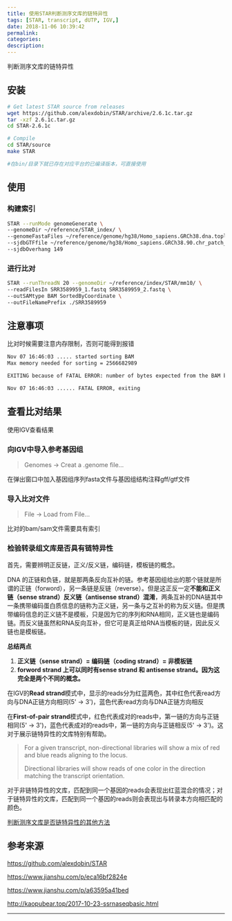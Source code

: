 ```yaml
---
title: 使用STAR判断测序文库的链特异性
tags: [STAR, transcript, dUTP, IGV,]
date: 2018-11-06 10:39:42
permalink:
categories:
description:
---
```

<p class="description">判断测序文库的链特异性</p>

<!-- more -->

## 安装

```bash
# Get latest STAR source from releases
wget https://github.com/alexdobin/STAR/archive/2.6.1c.tar.gz
tar -xzf 2.6.1c.tar.gz
cd STAR-2.6.1c

# Compile
cd STAR/source
make STAR

#在bin/目录下就已存在对应平台的已编译版本，可直接使用
```

## 使用

### 构建索引

```bash
STAR --runMode genomeGenerate \
--genomeDir ~/reference/STAR_index/ \
--genomeFastaFiles ~/reference/genome/hg38/Homo_sapiens.GRCh38.dna.toplevel.fa \
--sjdbGTFfile ~/reference/genome/hg38/Homo_sapiens.GRCh38.90.chr_patch_hapl_scaff.gtf \
--sjdbOverhang 149
```

### 进行比对

```bash
STAR --runThreadN 20 --genomeDir ~/reference/index/STAR/mm10/ \
--readFilesIn SRR3589959_1.fastq SRR3589959_2.fastq \
--outSAMtype BAM SortedByCoordinate \
--outFileNamePrefix ./SRR3589959
```

## 注意事项

比对时候需要注意内存限制，否则可能得到报错

```bash
Nov 07 16:46:03 ..... started sorting BAM
Max memory needed for sorting = 2566682989

EXITING because of FATAL ERROR: number of bytes expected from the BAM bin does not agree with the actual size on disk: 1613446932   0   45

Nov 07 16:46:03 ...... FATAL ERROR, exiting
```



## 查看比对结果

使用IGV查看结果

### 向IGV中导入参考基因组

> Genomes -> Creat a .genome file...

在弹出窗口中加入基因组序列fasta文件与基因组结构注释gff/gtf文件

### 导入比对文件

> File -> Load from File...

比对的bam/sam文件需要具有索引

### 检验转录组文库是否具有链特异性

首先，需要辨明正反链，正义/反义链，编码链，模板链的概念。

DNA 的正链和负链，就是那两条反向互补的链。参考基因组给出的那个链就是所谓的正链（forword），另一条链是反链（reverse）。但是这正反一定**不能和正义链（sense strand）反义链（antisense strand）混淆**，两条互补的DNA链其中一条携带编码蛋白质信息的链称为正义链，另一条与之互补的称为反义链。但是携带编码信息的正义链不是模板，只是因为它的序列和RNA相同，正义链也是编码链。而反义链虽然和RNA反向互补，但它可是真正给RNA当模板的链，因此反义链也是模板链。

**总结两点**

1. **正义链（sense strand）= 编码链（coding strand）= 非模板链**
2. **forword strand 上可以同时有sense strand 和 antisense strand。因为这完全是两个不同的概念。**

在IGV的**Read strand**模式中，显示的reads分为红蓝两色，其中红色代表read方向与DNA正链方向相同(5' -> 3')，蓝色代表read方向与DNA正链方向相反

在**First-of-pair strand**模式中，红色代表成对的reads中，第一链的方向与正链相同(5' -> 3')，蓝色代表成对的reads中，第一链的方向与正链相反(5' -> 3')。这对于展示链特异性的文库特别有帮助。

>For a given transcript, non-directional libraries will show a mix of red and blue reads aligning to the locus.
>
>Directional libraries will show reads of one color in the direction matching the transcript orientation.

对于非链特异性的文库，匹配到同一个基因的reads会表现出红蓝混合的情况；对于链特异性的文库，匹配到同一个基因的reads则会表现出与转录本方向相匹配的颜色。

[判断测序文库是否链特异性的其他方法](http://www.omicsclass.com/article/300)

## 参考来源

https://github.com/alexdobin/STAR

https://www.jianshu.com/p/eca16bf2824e

https://www.jianshu.com/p/a63595a41bed

http://kaopubear.top/2017-10-23-ssrnaseqbasic.html

<hr />